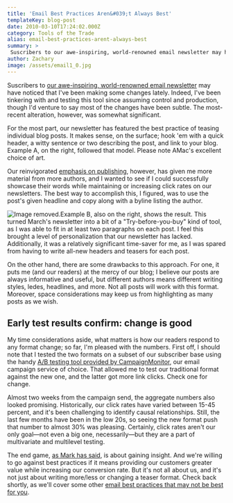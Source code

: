 ```yaml
---
title: 'Email Best Practices Aren&#039;t Always Best'
templateKey: blog-post
date: 2010-03-10T17:24:02.000Z
category: Tools of the Trade
alias: email-best-practices-arent-always-best
summary: > 
 Suscribers to our awe-inspiring, world-renowned email newsletter may have noticed that I've been making some changes lately. Indeed, I've been tinkering with and testing this tool since assuming control and production, though I'd venture to say most of the changes have been subtle. The most-recent alteration, however, was somewhat significant.
author: Zachary
image: /assets/email1_0.jpg
---
```


Suscribers to [our awe-inspiring, world-renowned email newsletter](/about-us/digett-e-newsletter) may have noticed that I've been making some changes lately. Indeed, I've been tinkering with and testing this tool since assuming control and production, though I'd venture to say most of the changes have been subtle. The most-recent alteration, however, was somewhat significant.

For the most part, our newsletter has featured the best practice of teasing individual blog posts. It makes sense, on the surface; hook 'em with a quick header, a witty sentence or two describing the post, and link to your blog. Example A, on the right, followed that model. Please note AMac's excellent choice of art.

Our reinvigorated [emphasis on publishing](/2010/03/02/four-ways-fix-sub-par-publishing), however, has given me more material from more authors, and I wanted to see if I could successfully showcase their words while maintaining or increasing click rates on our newsletters. The best way to accomplish this, I figured, was to use the post's given headline and copy along with a byline listing the author.

![Image removed.](/core/misc/icons/e32700/error.svg "This image has been removed. For security reasons, only images from the local domain are allowed.")Example B, also on the right, shows the result. This turned March's newsletter into a bit of a "Try-before-you-buy" kind of tool, as I was able to fit in at least two paragraphs on each post. I feel this brought a level of personalization that our newsletter has lacked. Additionally, it was a relatively significant time-saver for me, as I was spared from having to write all-new headers and teasers for each post.

On the other hand, there are some drawbacks to this approach. For one, it puts me (and our readers) at the mercy of our blog; I believe our posts are always informative and useful, but different authors means different writing styles, ledes, headlines, and more. Not all posts will work with this format. Moreover, space considerations may keep us from highlighting as many posts as we wish.

Early test results confirm: change is good
------------------------------------------

My time considerations aside, what matters is how our readers respond to any format change; so far, I'm pleased with the numbers. First off, I should note that I tested the two formats on a subset of our subscriber base using the handy [A/B testing tool provided by CampaignMonitor](http://www.campaignmonitor.com/blog/post/2921/boost-your-email-response-with-a-b-testing/), our email campaign service of choice. That allowed me to test our traditional format against the new one, and the latter got more link clicks. Check one for change.

Almost two weeks from the campaign send, the aggregate numbers also looked promising. Historically, our click rates have varied between 15-45 percent, and it's been challenging to identify causal relationships. Still, the last few months have been in the low 20s, so seeing the new format push that number to almost 30% was pleasing. Certainly, click rates aren't our only goal—not even a big one, necessarily—but they are a part of multivariate and multilevel testing.

The end game, [as Mark has said](/2010/02/01/metrics-are-good-insight-better), is about gaining insight. And we're willing to go against best practices if it means providing our customers greater value while increasing our conversion rate. But it's not all about us, and it's not just about writing more/less or changing a teaser format. Check back shortly, as we'll cover some other [email best practices that may not be best for you](/2010/03/16/email-best-practices-arent-always-best-part-2).